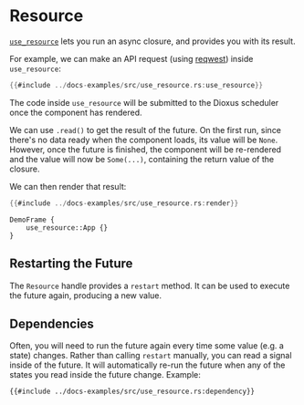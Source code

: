 # Resource

[`use_resource`](https://docs.rs/dioxus-hooks/latest/dioxus_hooks/fn.use_resource.html) lets you run an async closure, and provides you with its result.

For example, we can make an API request (using [reqwest](https://docs.rs/reqwest/latest/reqwest/index.html)) inside `use_resource`:

```rust
{{#include ../docs-examples/src/use_resource.rs:use_resource}}
```

The code inside `use_resource` will be submitted to the Dioxus scheduler once the component has rendered.

We can use `.read()` to get the result of the future. On the first run, since there's no data ready when the component loads, its value will be `None`. However, once the future is finished, the component will be re-rendered and the value will now be `Some(...)`, containing the return value of the closure.

We can then render that result:

```rust
{{#include ../docs-examples/src/use_resource.rs:render}}
```

```inject-dioxus
DemoFrame {
    use_resource::App {}
}
```

## Restarting the Future

The `Resource` handle provides a `restart` method. It can be used to execute the future again, producing a new value.

## Dependencies

Often, you will need to run the future again every time some value (e.g. a state) changes. Rather than calling `restart` manually, you can read a signal inside of the future. It will automatically re-run the future when any of the states you read inside the future change. Example:

```rust, no_run
{{#include ../docs-examples/src/use_resource.rs:dependency}}
```
